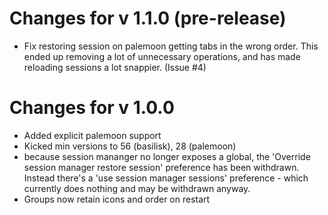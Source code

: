 # Changes for v 1.1.0 (pre-release)
* Fix restoring session on palemoon getting tabs in the wrong order. This ended up removing a lot of unnecessary operations, and has made reloading sessions a lot snappier. (Issue #4)

# Changes for v 1.0.0
* Added explicit palemoon support
* Kicked min versions to 56 (basilisk), 28 (palemoon)
* because session mananger no longer exposes a global, the 'Override session manager restore session' preference has been withdrawn. Instead there's a 'use session manager sessions' preference - which currently does nothing and may be withdrawn anyway.
* Groups now retain icons and order on restart
